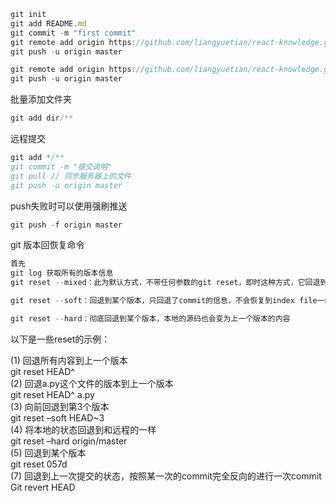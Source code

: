 ```js
git init
git add README.md
git commit -m "first commit"
git remote add origin https://github.com/liangyuetian/react-knowledge.git
git push -u origin master
```


```js
git remote add origin https://github.com/liangyuetian/react-knowledge.git
git push -u origin master
```

批量添加文件夹
```js
git add dir/**
```
远程提交
```js
git add */**
git commit -m "提交说明"
git pull // 同步服务器上的文件
git push -u origin master

```

push失败时可以使用强刷推送
```js
git push -f origin master
```

git 版本回恢复命令
```js
首先
git log 获取所有的版本信息
git reset --mixed：此为默认方式，不带任何参数的git reset，即时这种方式，它回退到某个版本，只保留源码，回退commit和index信息

git reset --soft：回退到某个版本，只回退了commit的信息，不会恢复到index file一级。如果还要提交，直接commit即可

git reset --hard：彻底回退到某个版本，本地的源码也会变为上一个版本的内容
```
以下是一些reset的示例：

(1) 回退所有内容到上一个版本  
git reset HEAD^  
(2) 回退a.py这个文件的版本到上一个版本  
git reset HEAD^ a.py  
(3) 向前回退到第3个版本  
git reset –soft HEAD~3  
(4) 将本地的状态回退到和远程的一样  
git reset –hard origin/master  
(5) 回退到某个版本  
git reset 057d  
(7) 回退到上一次提交的状态，按照某一次的commit完全反向的进行一次commit  
Git revert HEAD